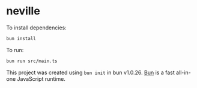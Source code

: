 # neville

To install dependencies:

```bash
bun install
```

To run:

```bash
bun run src/main.ts
```

This project was created using `bun init` in bun v1.0.26. [Bun](https://bun.sh) is a fast all-in-one JavaScript runtime.
